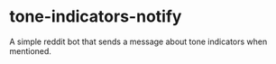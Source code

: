 # tone-indicators-notify
A simple reddit bot that sends a message about tone indicators when mentioned.

